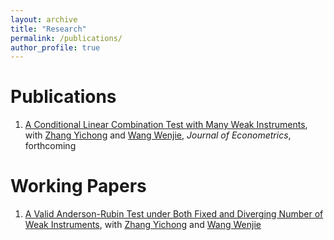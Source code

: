 ```yaml
---
layout: archive
title: "Research"
permalink: /publications/
author_profile: true
---
```

Publications
======
1. [A Conditional Linear Combination Test with Many Weak Instruments](https://arxiv.org/pdf/2207.11137.pdf), with [Zhang Yichong](https://sites.google.com/site/yichongzhang86/home) and [Wang Wenjie](https://sites.google.com/site/wenjiemetrics/home), *Journal of Econometrics*, forthcoming 


Working Papers
======
1. [A Valid Anderson-Rubin Test under Both Fixed and Diverging Number of Weak Instruments](https://dennislim92.github.io/files/Fixed_and_moving_IV.pdf), with [Zhang Yichong](https://sites.google.com/site/yichongzhang86/home) and [Wang Wenjie](https://sites.google.com/site/wenjiemetrics/home)
